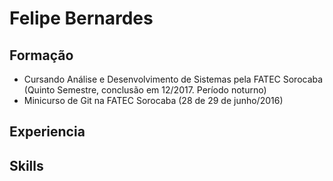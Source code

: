 # Felipe Bernardes
## Formação
- Cursando Análise e Desenvolvimento de Sistemas pela FATEC Sorocaba (Quinto Semestre, conclusão em 12/2017. Período noturno)
- Minicurso de Git na FATEC Sorocaba (28 de 29 de junho/2016)
## Experiencia

## Skills